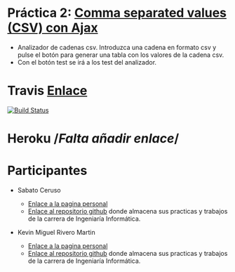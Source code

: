 # Práctica 2: [Comma separated values (CSV) con Ajax](http://alu0100764666.github.io/PL_practica2/)

- Analizador de cadenas csv. Introduzca una cadena en formato csv y pulse el botón para generar una tabla con los valores de la cadena csv. 
- Con el botón test se irá a los test del analizador.

# Travis [Enlace](https://travis-ci.org/alu0100764666/PL_practica2)
[![Build Status](https://travis-ci.org/alu0100764666/PL_practica2.svg)](https://travis-ci.org/alu0100764666/PL_practica2)

# Heroku /*Falta añadir enlace*/

# Participantes 
- Sabato Ceruso
	- [Enlace a la pagina personal](http://alu0100764666.github.io)
	- [Enlace al repositorio github](https://github.com/alu0100764666) donde almacena sus practicas y trabajos de la carrera de Ingeniaría Informática.

- Kevin Miguel Rivero Martin
	- [Enlace a la pagina personal](http://kevinrm.github.io)
	- [Enlace al repositorio github](https://github.com/KevinRM) donde almacena sus practicas y trabajos de la carrera de Ingeniaría Informática. 